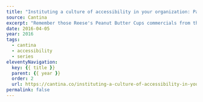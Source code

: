 ```yaml
---
title: "Instituting a culture of accessibility in your organization: Part 1"
source: Cantina
excerpt: "Remember those Reese's Peanut Butter Cups commercials from the 1980s? A couple of hapless people would be walking down the street, one with a chocolate bar and the other with a jar of peanut butter"
date: 2016-04-05
year: 2016
tags:
  - cantina
  - accessibility
  - series
eleventyNavigation:
  key: {{ title }}
  parent: {{ year }}
  order: 2
  url: https://cantina.co/instituting-a-culture-of-accessibility-in-your-organization/
permalink: false
---
```

